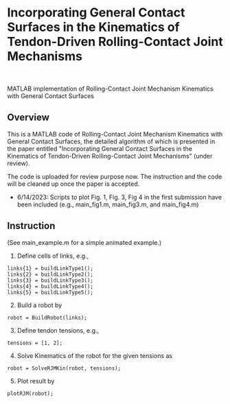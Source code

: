 # Incorporating General Contact Surfaces in the Kinematics of Tendon-Driven Rolling-Contact Joint Mechanisms
<br>

MATLAB implementation of Rolling-Contact Joint Mechanism Kinematics with General Contact Surfaces


## Overview

This is a MATLAB code of Rolling-Contact Joint Mechanism Kinematics with General Contact Surfaces, the detailed algorithm of which is presented in the paper entitled "Incorporating General Contact Surfaces in the Kinematics of Tendon-Driven Rolling-Contact Joint Mechanisms" (under review).

The code is uploaded for review purpose now. The instruction and the code will be cleaned up once the paper is accepted.

* 6/14/2023: Scripts to plot Fig. 1, Fig. 3, Fig 4 in the first submission have been included (e.g., main_fig1.m, main_fig3.m, and main_fig4.m)

## Instruction
(See main_example.m for a simple animated example.)

1. Define cells of links, e.g.,
```
links{1} = buildLinkType1();
links{2} = buildLinkType2();
links{3} = buildLinkType3();
links{4} = buildLinkType4();
links{5} = buildLinkType5();
```
2. Build a robot by
```
robot = BuildRobot(links);
```
3. Define tendon tensions, e.g.,
```
tensions = [1, 2];
```
4. Solve Kinematics of the robot for the given tensions as
```
robot = SolveRJMKin(robot, tensions);
```
5. Plot result by
```
plotRJM(robot);
```
